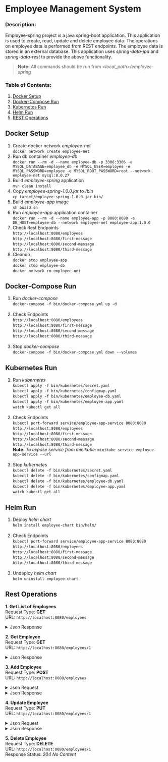 # Employee Management System

### Description:
Employee-spring project is a java spring-boot application.
This application is used to create, read, update and delete employee data.
The operations on employee data is performed from REST endpoints.
The employee data is stored in an external database.
This application uses *spring-data-jpa* and *spring-data-rest* to provide the above functionality.
<br>
> **Note:** All commands should be run from *<local_path>/employee-spring*

### Table of Contents:
1. [Docker Setup](#docker-setup)
2. [Docker-Compose Run](#docker-compose-run)
3. [Kubernetes Run](#kubernetes-run)
4. [Helm Run](#helm-run)
5. [REST Operations](#rest-operations)

## Docker Setup
1. Create docker network *employee-net* <br/>
`docker network create employee-net`
2. Run db container *employee-db* <br/>
`docker run --rm -d --name employee-db -p 3306:3306 -e MYSQL_DATABASE=employee_db -e MYSQL_USER=employee -e MYSQL_PASSWORD=employee -e MYSQL_ROOT_PASSWORD=root --network employee-net mysql:8.0.27`
3. Build *employee-spring* application <br/>
`mvn clean install`
4. Copy *employee-spring-1.0.0.jar* to */bin* <br/>
`cp target/employee-spring-1.0.0.jar bin/`
5. Build *employee-app* image <br/>
`sh build.sh`
6. Run *employee-app* application container <br/>
`docker run --rm -d --name employee-app -p 8080:8080 -e DB_HOST=employee-db --network employee-net employee-app:1.0.0`
7. Check Rest Endpoints <br/>
`http://localhost:8080/employees` <br/>
`http://localhost:8080/first-message` <br/>
`http://localhost:8080/second-message` <br/>
`http://localhost:8080/third-message`
8. Cleanup <br/>
`docker stop employee-app` <br/>
`docker stop employee-db` <br/>
`docker network rm employee-net`

## Docker-Compose Run
1. Run *docker-compose* <br/>
`docker-compose -f bin/docker-compose.yml up -d`
<br/><br/>
2. Check Endpoints <br/>
`http://localhost:8080/employees` <br/>
`http://localhost:8080/first-message` <br/>
`http://localhost:8080/second-message` <br/>
`http://localhost:8080/third-message`
<br/><br/>
3. Stop *docker-compose* <br/>
`docker-compose -f bin/docker-compose.yml down --volumes`

## Kubernetes Run
1. Run *kubernetes* <br/>
`kubectl apply -f bin/kubernetes/secret.yaml` <br/>
`kubectl apply -f bin/kubernetes/configmap.yaml` <br/>
`kubectl apply -f bin/kubernetes/employee-db.yaml` <br/>
`kubectl apply -f bin/kubernetes/employee-app.yaml` <br/>
`watch kubectl get all`
<br/><br/>
2. Check Endpoints <br/>
`kubectl port-forward service/employee-app-service 8080:8080` <br/>
`http://localhost:8080/employees` <br/>
`http://localhost:8080/first-message` <br/>
`http://localhost:8080/second-message` <br/>
`http://localhost:8080/third-message` <br/>
**Note:** *To expose service from minikube*: `minikube service employee-app-service --url`
<br/><br/>
3. Stop *kubernetes* <br/>
`kubectl delete -f bin/kubernetes/secret.yaml` <br/>
`kubectl delete -f bin/kubernetes/configmap.yaml` <br/>
`kubectl delete -f bin/kubernetes/employee-db.yaml` <br/>
`kubectl delete -f bin/kubernetes/employee-app.yaml` <br/>
`watch kubectl get all`

## Helm Run
1. Deploy *helm chart* <br/>
`helm install employee-chart bin/helm/`
<br/><br/>
2. Check Endpoints <br/>
`kubectl port-forward service/employee-app-service 8080:8080` <br/>
`http://localhost:8080/employees` <br/>
`http://localhost:8080/first-message` <br/>
`http://localhost:8080/second-message` <br/>
`http://localhost:8080/third-message`
<br/><br/>
3. Undeploy *helm chart* <br/>
`helm uninstall employee-chart`

## Rest Operations
**1. Get List of Employees** <br/>
Request Type: **GET** <br/>
URL: `http://localhost:8080/employees`
<details>
  <summary>Json Response</summary>

```json
{
  "_embedded": {
    "employees": [
      {
        "name": "Leslie Andrews",
        "email": "leslie@google.com",
        "_links": {
          "self": {
            "href": "http://localhost:8080/employees/1"
          },
          "employee": {
            "href": "http://localhost:8080/employees/1"
          }
        }
      },
      {
        "name": "Emma Baumgarten",
        "email": "emma@google.com",
        "_links": {
          "self": {
            "href": "http://localhost:8080/employees/2"
          },
          "employee": {
            "href": "http://localhost:8080/employees/2"
          }
        }
      },
      {
        "name": "Avani Gupta",
        "email": "avani@google.com",
        "_links": {
          "self": {
            "href": "http://localhost:8080/employees/3"
          },
          "employee": {
            "href": "http://localhost:8080/employees/3"
          }
        }
      },
      {
        "name": "Yuri Petrov",
        "email": "yuri@google.com",
        "_links": {
          "self": {
            "href": "http://localhost:8080/employees/4"
          },
          "employee": {
            "href": "http://localhost:8080/employees/4"
          }
        }
      },
      {
        "name": "Juan Vega",
        "email": "juan@google.com",
        "_links": {
          "self": {
            "href": "http://localhost:8080/employees/5"
          },
          "employee": {
            "href": "http://localhost:8080/employees/5"
          }
        }
      }
    ]
  },
  "_links": {
    "self": {
      "href": "http://localhost:8080/employees"
    },
    "profile": {
      "href": "http://localhost:8080/profile/employees"
    }
  },
  "page": {
    "size": 20,
    "totalElements": 5,
    "totalPages": 1,
    "number": 0
  }
}
```
</details>

**2. Get Employee** <br/>
Request Type: **GET** <br/>
URL: `http://localhost:8080/employees/1`
<details>
  <summary>Json Response</summary>

```json
{
  "name": "Leslie Andrews",
  "email": "leslie@google.com",
  "_links": {
    "self": {
      "href": "http://localhost:8080/employees/1"
    },
    "employee": {
      "href": "http://localhost:8080/employees/1"
    }
  }
}
```
</details>

**3. Add Employee** <br/>
Request Type: **POST** <br/>
URL: `http://localhost:8080/employees`
<details>
  <summary>Json Request</summary>

```json
{
    "name": "New Employee",
    "email": "new@google.com"
}
```
</details>
<details>
  <summary>Json Response</summary>

```json
{
    "name": "New Employee",
    "email": "new@google.com",
    "_links": {
        "self": {
            "href": "http://localhost:8080/employees/6"
        },
        "employee": {
            "href": "http://localhost:8080/employees/6"
        }
    }
}
```
</details>

**4. Update Employee** <br/>
Request Type: **PUT** <br/>
URL: `http://localhost:8080/employees/1`
<details>
  <summary>Json Request</summary>

```json
{
  "name": "Update Employee",
  "email": "update@google.com"
}
```
</details>
<details>
  <summary>Json Response</summary>

```json
{
  "name": "Update Employee",
  "email": "update@google.com",
  "_links": {
    "self": {
      "href": "http://localhost:8080/employees/1"
    },
    "employee": {
      "href": "http://localhost:8080/employees/1"
    }
  }
}
```
</details>

**5. Delete Employee** <br/>
Request Type: **DELETE** <br/>
URL: `http://localhost:8080/employees/1` <br/>
Response Status: *204 No Content*